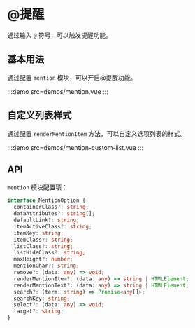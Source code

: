 # @提醒

通过输入 `@` 符号，可以触发提醒功能。

## 基本用法

通过配置 `mention` 模块，可以开启@提醒功能。

:::demo src=demos/mention.vue
:::

## 自定义列表样式

通过配置 `renderMentionItem` 方法，可以自定义选项列表的样式。

:::demo src=demos/mention-custom-list.vue
:::

## API

`mention` 模块配置项：

```typescript
interface MentionOption {
  containerClass?: string;
  dataAttributes?: string[];
  defaultLink?: string;
  itemActiveClass?: string;
  itemKey: string;
  itemClass?: string;
  listClass?: string;
  listHideClass?: string;
  maxHeight?: number;
  mentionChar?: string;
  remove?: (data: any) => void;
  renderMentionItem?: (data: any) => string | HTMLElement;
  renderMentionText?: (data: any) => string | HTMLElement;
  search?: (term: string) => Promise<any[]>;
  searchKey: string;
  select?: (data: any) => void;
  target?: string;
}
```
